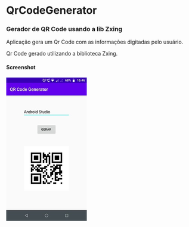 # QrCodeGenerator
### Gerador de QR Code usando a lib Zxing

Aplicação gera um Qr Code com as informações digitadas pelo usuário.

Qr Code gerado utilizando a biblioteca Zxing.

#### Screenshot
![](https://github.com/Matheus-Silas97/QrCodeGenerator/blob/master/main.jpeg)
